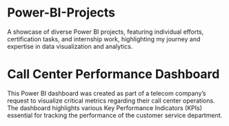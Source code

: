 # Power-BI-Projects
A showcase of diverse Power BI projects, featuring individual efforts, certification tasks, and internship work, highlighting my journey and expertise in data visualization and analytics.
# Call Center Performance Dashboard
This Power BI dashboard was created as part of a telecom company’s request to visualize critical metrics regarding their call center operations. The dashboard highlights various Key Performance Indicators (KPIs) essential for tracking the performance of the customer service department.
